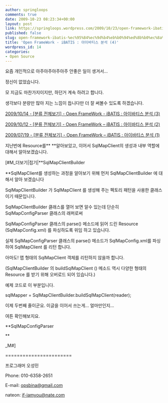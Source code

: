 ```yaml
---
author: springloops
comments: true
date: 2009-10-23 08:23:34+00:00
layout: post
link: https://springloops.wordpress.com/2009/10/23/open-framework-ibatis-%ec%95%84%ec%9d%b4%eb%b0%94%ed%8b%b0%ec%8a%a4-%eb%b6%84%ec%84%9d-4/
published: false
slug: open-framework-ibatis-%ec%95%84%ec%9d%b4%eb%b0%94%ed%8b%b0%ec%8a%a4-%eb%b6%84%ec%84%9d-4
title: 'Open FrameWork - iBATIS : 아이바티스 분석 (4)'
wordpress_id: 14
categories:
- Open Source
---
```


  

요즘 개인적으로 아주아주아주아주 안좋은 일이 생겨서...  

  
정신이 없었습니다.  

  
모 지금도 마찬가지이지만, 하던거 계속 하려고 합니다.  

  
생각보다 분량만 많아 지는 느낌이 듭니다만 더 잘 써볼수 있도록 하겠습니다.  

  
[2009/10/14 - [분류 전체보기] - Open FrameWork - iBATIS : 아이바티스 분석 (3)](http://www.somethingbook.net/entry/Open-FrameWork-iBATIS-아이바티스-분석-3)  

[2009/10/12 - [분류 전체보기] - Open FrameWork – iBATIS : 아이바티스 분석 (2)](http://www.somethingbook.net/entry/Open-FrameWork-–-iBATIS-아이바티스-분석-2)  

[2009/07/19 - [분류 전체보기] - Open FrameWork – iBATIS : 아이바티스 분석 (1)](http://www.somethingbook.net/entry/Open-FrameWork-–-iBATIS-아이바티스-분석-1)  

  
지난번에 Resource를** **알아보았고, 이어서 SqlMapClient의 생성과 내부 역할에 대해서 알아보겠습니다.  

  
  

  

[#M_더보기|접기|**SqlMapClientBuilder  

  
**SqlMapClient를 생성하는 과정을 알아보기 위해 먼저 SqlMapClientBuilder 에 대해서 알아 보겠습니다  

  
SqlMapClientBuilder 가 SqlMapClient 를 생성해 주는 펙토리 패턴을 사용한 클래스 이기 때문입니다.  

  
SqlMapClientBuilder 클래스를 열어 보면 알수 있는데 단순히 SqlMapConfigParser 클래스의 래퍼로써   

  
SqlMapConfigParser 클래스의 parse() 메소드에 읽어 드린 Resource (SqlMapConfig.xml) 를 파싱하도록 위임 하고 있습니다.  

  
실제 SqlMapConfigParser 클래스의 parse() 메소드가 SqlMapConfig.xml를 파싱하여 SqlMapClient 를 리턴 합니다.  

  
아마도! 맵 형태의 SqlMapClient 객체를 리턴하지 않을까 합니다.  

(SqlMapClientBuilder 의 buildSqlMapClient () 메소드 역시 다양한 형태의 Resource 를 받기 위해 오버로드 되어 있습니다.)  

  
예제 코드로 이 부분입니다.  

sqlMapper = SqlMapClientBuilder.buildSqlMapClient(reader);  

  
이제 두번째 줄이군요. 이글을 이어서 쓰는게... 얼마만인지...  

  
여튼 확인해보지요.  

  
  

**SqlMapConfigParser  

  
  

**  

  
_M#]  

  
  

======================= 


프로그래머 오성민  

Phone: 010-6358-2651  

E-mail: opsbina@gmail.com  

nateon: [if-iamyou@nate.com](mailto:if-iamyou@nate.com)
